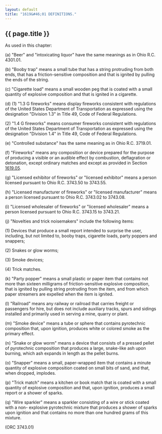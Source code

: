 ```yaml
---
layout: default
title: "1619&#46;01 DEFINITIONS."
---
```


{{ page.title }}
----------------

As used in this chapter:

(a) &quot;Beer&quot; and &quot;intoxicating liquor&quot; have the same meanings as in Ohio R.C. 4301.01.

(b) &quot;Booby trap&quot; means a small tube that has a string protruding from both ends, that has a friction-sensitive composition and that is ignited by pulling the ends of the string.

(c) &quot;Cigarette load&quot; means a small wooden peg that is coated with a small quantity of explosive composition and that is ignited in a cigarette.

(d) (1) "1.3 G fireworks" means display fireworks consistent with regulations of the United States Department of Transportation as expressed using the designation "Division 1.3&quot; in Title 49, Code of Federal Regulations.

(2) "1.4 G fireworks" means consumer fireworks consistent with regulations of the United States Department of Transportation as expressed using the designation "Division 1.4&quot; in Title 49, Code of Federal Regulations.

(e) &quot;Controlled substance&quot; has the same meaning as in Ohio R.C. 3719.01.

(f) &quot;Fireworks&quot; means any composition or device prepared for the purpose of producing a visible or an audible effect by combustion, deflagration or detonation, except ordinary matches and except as provided in Section [1619.05](5aded720.html).

(g) &quot;Licensed exhibitor of fireworks&quot; or &quot;licensed exhibitor&quot; means a person licensed pursuant to Ohio R.C. 3743.50 to 3743.55.

(h) &quot;Licensed manufacturer of fireworks&quot; or &quot;licensed manufacturer&quot; means a person licensed pursuant to Ohio R.C. 3743.02 to 3743.08.

(i) &quot;Licensed wholesaler of fireworks&quot; or &quot;licensed wholesaler&quot; means a person licensed pursuant to Ohio R.C. 3743.15 to 3743.21.

(j) &quot;Novelties and trick noisemakers&quot; include the following items:

(1) Devices that produce a small report intended to surprise the user, including, but not limited to, booby traps, cigarette loads, party poppers and snappers;

(2) Snakes or glow worms;

(3) Smoke devices;

(4) Trick matches.

(k) &quot;Party popper&quot; means a small plastic or paper item that contains not more than sixteen milligrams of friction-sensitive explosive composition, that is ignited by pulling string protruding from the item, and from which paper streamers are expelled when the item is ignited.

(l) &quot;Railroad&quot; means any railway or railroad that carries freight or passengers for hire, but does not include auxiliary tracks, spurs and sidings installed and primarily used in serving a mine, quarry or plant.

(m) &quot;Smoke device&quot; means a tube or sphere that contains pyrotechnic composition that, upon ignition, produces white or colored smoke as the primary effect.

(n) &quot;Snake or glow worm&quot; means a device that consists of a pressed pellet of pyrotechnic composition that produces a large, snake-like ash upon burning, which ash expands in length as the pellet burns.

(o) &quot;Snapper&quot; means a small, paper-wrapped item that contains a minute quantity of explosive composition coated on small bits of sand, and that, when dropped, implodes.

(p) &quot;Trick match&quot; means a kitchen or book match that is coated with a small quantity of explosive composition and that, upon ignition, produces a small report or a shower of sparks.

(q) "Wire sparkler" means a sparkler consisting of a wire or stick coated with a non- explosive pyrotechnic mixture that produces a shower of sparks upon ignition and that contains no more than one hundred grams of this mixture.

(ORC 3743.01)